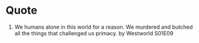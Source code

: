 # Quote

1. We humans alone in this world for a reason. We murdered and butched all the things that challenged us primacy. by Westworld S01E09